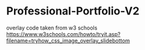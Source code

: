 # Professional-Portfolio-V2

overlay code taken from w3 schools https://www.w3schools.com/howto/tryit.asp?filename=tryhow_css_image_overlay_slidebottom